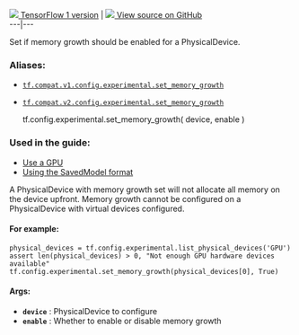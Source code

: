 [ ![](https://tensorflow.google.cn/images/tf_logo_32px.png) TensorFlow 1
version](/versions/r1.15/api_docs/python/tf/config/experimental/set_memory_growth)
|  [ ![](https://tensorflow.google.cn/images/GitHub-Mark-32px.png) View source
on GitHub
](https://github.com/tensorflow/tensorflow/blob/r2.0/tensorflow/python/framework/config.py#L434-L454)  
---|---  
  
Set if memory growth should be enabled for a PhysicalDevice.

### Aliases:

  * [`tf.compat.v1.config.experimental.set_memory_growth`](/api_docs/python/tf/config/experimental/set_memory_growth)
  * [`tf.compat.v2.config.experimental.set_memory_growth`](/api_docs/python/tf/config/experimental/set_memory_growth)

    
    
    tf.config.experimental.set_memory_growth(
        device,
        enable
    )
    

### Used in the guide:

  * [Use a GPU](https://tensorflow.google.cn/guide/gpu)
  * [Using the SavedModel format](https://tensorflow.google.cn/guide/saved_model)

A PhysicalDevice with memory growth set will not allocate all memory on the
device upfront. Memory growth cannot be configured on a PhysicalDevice with
virtual devices configured.

#### For example:

    
    
    physical_devices = tf.config.experimental.list_physical_devices('GPU')
    assert len(physical_devices) > 0, "Not enough GPU hardware devices available"
    tf.config.experimental.set_memory_growth(physical_devices[0], True)
    

#### Args:

  * **`device`** : PhysicalDevice to configure
  * **`enable`** : Whether to enable or disable memory growth

